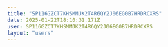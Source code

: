 ```yaml
---
title: "SP116GZCT7KHSMMJK2T4R6QY2J06EG0B7HRDRCXRS"
date: 2025-01-22T18:10:31.171Z
user: SP116GZCT7KHSMMJK2T4R6QY2J06EG0B7HRDRCXRS
layout: "users"
---
```

    